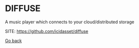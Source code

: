 # DIFFUSE
 
 A music player which connects to your cloud/distributed storage
 
 SITE: https://github.com/icidasset/diffuse

 [Go back](https://portable-linux-apps.github.io/apps.html)
